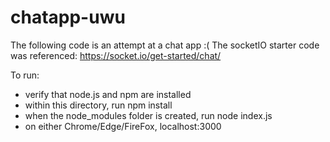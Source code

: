 # chatapp-uwu

The following code is an attempt at a chat app :(
The socketIO starter code was referenced: https://socket.io/get-started/chat/

To run:
- verify that node.js and npm are installed
- within this directory, run npm install
- when the node_modules folder is created, run node index.js
- on either Chrome/Edge/FireFox, localhost:3000
